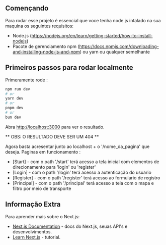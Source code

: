 ## Començando 

Para rodar esse projeto é essencial que voce tenha node.js intalado na sua maquina os seguintes requisitos: 

- Node.js (https://nodejs.org/en/learn/getting-started/how-to-install-nodejs)
- Pacote de gerenciamento npm (https://docs.npmjs.com/downloading-and-installing-node-js-and-npm) ou yarn ou qualquer semelhante

## Primeiros passos para rodar localmente

Primeramente rode :
```bash
npm run dev
# or
yarn dev
# or
pnpm dev
# or
bun dev
```

Abra [http://localhost:3000](http://localhost:3000) para ver o resultado.

** OBS: O RESULTADO DEVE SER UM 404  **

Agora basta acresentar junto ao localhost + o '/nome_da_pagina' que deseja.
Paginas em funcionamento : 

- [Start] - com o path '/start' terá acesso a tela inicial com elementos de direcionamento para 'login' ou 'register' 
- [Login] - com o path '/login' terá acesso a autenticação do usuario 
- [Register] - com o path '/register' terá acesso ao formulario de registro 
- [Principal] - com o path '/principal' terá acesso a tela com o mapa e filtro por meio de transporte 

## Informação Extra

Para aprender mais sobre o Next.js: 

- [Next.js Documentation](https://nextjs.org/docs) - docs do Next.js, seuas  API's e desenvolvimentos.
- [Learn Next.js](https://nextjs.org/learn) - tutorial.
